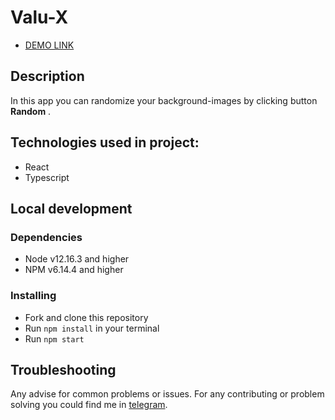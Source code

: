 # Valu-X

- [DEMO LINK](https://vonatlus.github.io/valu-x/)

## Description

In this app you can randomize your background-images by clicking button **Random** .

## Technologies used in project:

* React 
* Typescript

## Local development

### Dependencies
* Node v12.16.3 and higher
* NPM v6.14.4 and higher

### Installing
* Fork and clone this repository
* Run `npm install` in your terminal
* Run `npm start`

## Troubleshooting

Any advise for common problems or issues.
For any contributing or problem solving you could find me in [telegram](https://t.me/Sultanov_Aleksandre).
